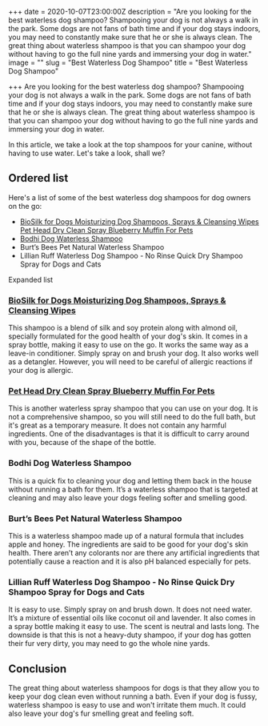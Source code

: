 +++
date = 2020-10-07T23:00:00Z
description = "Are you looking for the best waterless dog shampoo? Shampooing your dog is not always a walk in the park. Some dogs are not fans of bath time and if your dog stays indoors, you may need to constantly make sure that he or she is always clean. The great thing about waterless shampoo is that you can shampoo your dog without having to go the full nine yards and immersing your dog in water."
image = ""
slug = "Best Waterless Dog Shampoo"
title = "Best Waterless Dog Shampoo"

+++
Are you looking for the best waterless dog shampoo? Shampooing your dog is not always a walk in the park. Some dogs are not fans of bath time and if your dog stays indoors, you may need to constantly make sure that he or she is always clean. The great thing about waterless shampoo is that you can shampoo your dog without having to go the full nine yards and immersing your dog in water.

In this article, we take a look at the top shampoos for your canine, without having to use water. Let's take a look, shall we?

## Ordered list

Here's a list of some of the best waterless dog shampoos for dog owners on the go:

* [BioSilk for Dogs Moisturizing Dog Shampoos, Sprays & Cleansing Wipes Pet Head Dry Clean Spray Blueberry Muffin For Pets](https://www.amazon.com/BioSilk-Dogs-Therapy-Moisture-Waterless/dp/B07DQ64J4Q/ref=as_li_ss_tl?dchild=1&keywords=BioSilk+for+Dogs+Moisturizing+Dog+Shampoos,+Sprays+&+Cleansing+Wipes+Pet+Head+Dry+Clean+Spray+Blueberry+Muffin+For+Pets&qid=1602175089&sr=8-1&linkCode=ll1&tag=savets-20&linkId=8f97cc59cf86c8fc9c693e19d591d074&language=en_US)
* [Bodhi Dog Waterless Shampoo](https://www.amazon.com/Bodhi-Dog-Lavender-Lemongrass-Waterless/dp/B08D4WGCD4/ref=as_li_ss_tl?crid=1LYJDIUR448B&dchild=1&keywords=bodhi+dog+waterless+shampoo&qid=1602175568&sprefix=Bodhi+Dog+Waterless+Shampoo,aps,250&sr=8-2&linkCode=ll1&tag=savets-20&linkId=26243d623507a75e74ac1d864e17b71d&language=en_US)
* Burt’s Bees Pet Natural Waterless Shampoo
* Lillian Ruff Waterless Dog Shampoo - No Rinse Quick Dry Shampoo Spray for Dogs and Cats

Expanded list

### [BioSilk for Dogs Moisturizing Dog Shampoos, Sprays & Cleansing Wipes](https://www.amazon.com/BioSilk-Dogs-Therapy-Moisture-Waterless/dp/B07DQ64J4Q/ref=as_li_ss_tl?dchild=1&keywords=BioSilk+for+Dogs+Moisturizing+Dog+Shampoos,+Sprays+&+Cleansing+Wipes+Pet+Head+Dry+Clean+Spray+Blueberry+Muffin+For+Pets&qid=1602175089&sr=8-1&linkCode=ll1&tag=savets-20&linkId=8f97cc59cf86c8fc9c693e19d591d074&language=en_US)

This shampoo is a blend of silk and soy protein along with almond oil, specially formulated for the good health of your dog's skin. It comes in a spray bottle, making it easy to use on the go. It works the same way as a leave-in conditioner. Simply spray on and brush your dog. It also works well as a detangler. However, you will need to be careful of allergic reactions if your dog is allergic.

### [Pet Head Dry Clean Spray Blueberry Muffin For Pets]()

This is another waterless spray shampoo that you can use on your dog. It is not a comprehensive shampoo, so you will still need to do the full bath, but it's great as a temporary measure. It does not contain any harmful ingredients. One of the disadvantages is that it is difficult to carry around with you, because of the shape of the bottle.

### Bodhi Dog Waterless Shampoo

This is a quick fix to cleaning your dog and letting them back in the house without running a bath for them. It’s a waterless shampoo that is targeted at cleaning and may also leave your dogs feeling softer and smelling good.

### Burt’s Bees Pet Natural Waterless Shampoo

This is a waterless shampoo made up of a natural formula that includes apple and honey. The ingredients are said to be good for your dog's skin health. There aren’t any colorants nor are there any artificial ingredients that potentially cause a reaction and it is also pH balanced especially for pets.

### Lillian Ruff Waterless Dog Shampoo - No Rinse Quick Dry Shampoo Spray for Dogs and Cats

It is easy to use. Simply spray on and brush down. It does not need water. It’s a mixture of essential oils like coconut oil and lavender. It also comes in a spray bottle making it easy to use. The scent is neutral and lasts long. The downside is that this is not a heavy-duty shampoo, if your dog has gotten their fur very dirty, you may need to go the whole nine yards.

## Conclusion

The great thing about waterless shampoos for dogs is that they allow you to keep your dog clean even without running a bath. Even if your dog is fussy, waterless shampoo is easy to use and won't irritate them much. It could also leave your dog's fur smelling great and feeling soft.